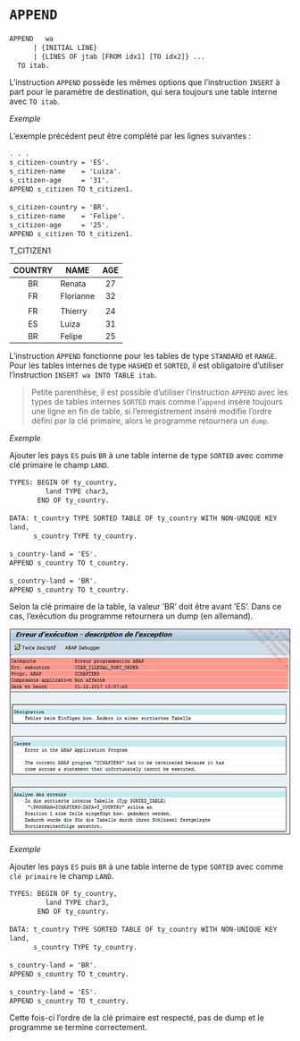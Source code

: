 # **`APPEND`**

```JS
APPEND   wa
      | {INITIAL LINE}
      | {LINES OF jtab [FROM idx1] [TO idx2]} ...
  TO itab.
```

L’instruction `APPEND` possède les mêmes options que l’instruction `INSERT` à part pour le paramètre de destination, qui sera toujours une table interne avec `TO itab`.

_Exemple_

L’exemple précédent peut être complété par les lignes suivantes :

```JS
. . .
s_citizen-country = 'ES'.
s_citizen-name    = 'Luiza'.
s_citizen-age     = '31'.
APPEND s_citizen TO t_citizen1.

s_citizen-country = 'BR'.
s_citizen-name    = 'Felipe'.
s_citizen-age     = '25'.
APPEND s_citizen TO t_citizen1.
```

T_CITIZEN1

| **COUNTRY** | **NAME**  | **AGE** |
| :---------: | --------- | :-----: |
|     BR      | Renata    |   27    |
|     FR      | Florianne |   32    |
|             |           |         |
|     FR      | Thierry   |   24    |
|     ES      | Luiza     |   31    |
|     BR      | Felipe    |   25    |

L’instruction `APPEND` fonctionne pour les tables de type `STANDARD` et `RANGE`. Pour les tables internes de type `HASHED` et `SORTED`, il est obligatoire d’utiliser l’instruction `INSERT wa INTO TABLE itab`.

> Petite parenthèse, il est possible d’utiliser l’instruction `APPEND` avec les types de tables internes `SORTED` mais comme l’`append` insère toujours une ligne en fin de table, si l’enregistrement inséré modifie l’ordre défini par la clé primaire, alors le programme retournera un `dump`.

_Exemple_

Ajouter les pays `ES` puis `BR` à une table interne de type `SORTED` avec comme clé primaire le champ `LAND`.

```JS
TYPES: BEGIN OF ty_country,
         land TYPE char3,
       END OF ty_country.

DATA: t_country TYPE SORTED TABLE OF ty_country WITH NON-UNIQUE KEY land,
      s_country TYPE ty_country.

s_country-land = 'ES'.
APPEND s_country TO t_country.

s_country-land = 'BR'.
APPEND s_country TO t_country.
```

Selon la clé primaire de la table, la valeur ’BR’ doit être avant ’ES’. Dans ce cas, l’exécution du programme retournera un dump (en allemand).

![](../../99%20-%20Ressources/08_Instructions_itab%20-%2002%20-%2001%20-%2001.png)

_Exemple_

Ajouter les pays `ES` puis `BR` à une table interne de type `SORTED` avec comme `clé primaire` le champ `LAND`.

```JS
TYPES: BEGIN OF ty_country,
         land TYPE char3,
       END OF ty_country.

DATA: t_country TYPE SORTED TABLE OF ty_country WITH NON-UNIQUE KEY land,
      s_country TYPE ty_country.

s_country-land = 'BR'.
APPEND s_country TO t_country.

s_country-land = 'ES'.
APPEND s_country TO t_country.
```

Cette fois-ci l’ordre de la clé primaire est respecté, pas de dump et le programme se termine correctement.
